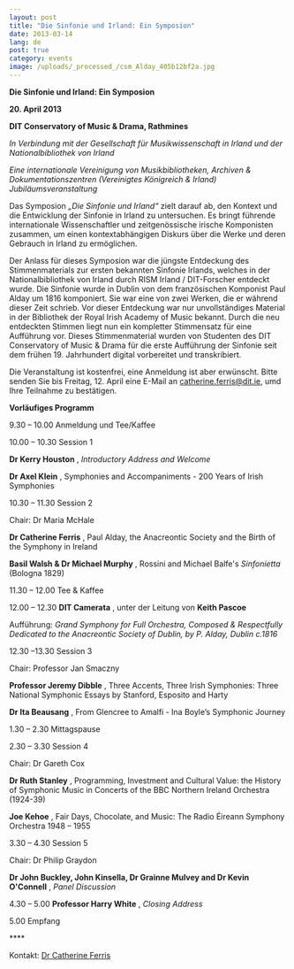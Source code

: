 ```yaml
---
layout: post
title: "Die Sinfonie und Irland: Ein Symposion"
date: 2013-03-14
lang: de
post: true
category: events
image: /uploads/_processed_/csm_Alday_405b12bf2a.jpg
---
```



**Die Sinfonie und Irland: Ein Symposion**

**20. April 2013**

**DIT Conservatory of Music & Drama, Rathmines**

_In Verbindung mit der Gesellschaft für Musikwissenschaft in Irland und der Nationalbibliothek von Irland_

_Eine internationale Vereinigung von Musikbibliotheken, Archiven & Dokumentationszentren (Vereinigtes Königreich & Irland) Jubiläumsveranstaltung_

Das Symposion _„Die Sinfonie und Irland“_ zielt darauf ab, den Kontext und die Entwicklung der Sinfonie in Irland zu untersuchen. Es bringt führende internationale Wissenschaftler und zeitgenössische irische Komponisten zusammen, um einen kontextabhängigen Diskurs über die Werke und deren Gebrauch in Irland zu ermöglichen.

Der Anlass für dieses Symposion war die jüngste Entdeckung des Stimmenmaterials zur ersten bekannten Sinfonie Irlands, welches in der Nationalbibliothek von Irland durch RISM Irland / DIT-Forscher entdeckt wurde. Die Sinfonie wurde in Dublin von dem französischen Komponist Paul Alday um 1816 komponiert. Sie war eine von zwei Werken, die er während dieser Zeit schrieb. Vor dieser Entdeckung war nur unvollständiges Material in der Bibliothek der Royal Irish Academy of Music bekannt. Durch die neu entdeckten Stimmen liegt nun ein kompletter Stimmensatz für eine Aufführung vor. Dieses Stimmenmaterial wurden von Studenten des DIT Conservatory of Music & Drama für die erste Aufführung der Sinfonie seit dem frühen 19. Jahrhundert digital vorbereitet und transkribiert.

Die Veranstaltung ist kostenfrei, eine Anmeldung ist aber erwünscht. Bitte senden Sie bis Freitag, 12. April eine E-Mail an [catherine.ferris@dit.ie](mailto:catherine.ferris@dit.ie), umd Ihre Teilnahme zu bestätigen.

**Vorläufiges Programm**

9.30 – 10.00 Anmeldung und Tee/Kaffee

10.00 – 10.30 Session 1

**Dr Kerry Houston** , _Introductory Address and Welcome_

**Dr Axel Klein** , Symphonies and Accompaniments - 200 Years of Irish Symphonies

10.30 – 11.30 Session 2

Chair: Dr Maria McHale

**Dr Catherine Ferris** , Paul Alday, the Anacreontic Society and the Birth of the Symphony in Ireland

**Basil Walsh & Dr Michael Murphy** , Rossini and Michael Balfe's _Sinfonietta_ (Bologna 1829)

11.30 – 12.00 Tee & Kaffee

12.00 – 12.30 **DIT Camerata** , unter der Leitung von **Keith Pascoe**

Aufführung: _Grand Symphony for Full Orchestra, Composed & Respectfully Dedicated to the Anacreontic Society of Dublin, by P. Alday, Dublin c.1816_

12.30 –13.30 Session 3

Chair: Professor Jan Smaczny

**Professor Jeremy Dibble** , Three Accents, Three Irish Symphonies: Three National Symphonic Essays by Stanford, Esposito and Harty

**Dr Ita Beausang** , From Glencree to Amalfi - Ina Boyle’s Symphonic Journey

1.30 – 2.30 Mittagspause

2.30 – 3.30 Session 4

Chair: Dr Gareth Cox

**Dr Ruth Stanley** , Programming, Investment and Cultural Value: the History of Symphonic Music in Concerts of the BBC Northern Ireland Orchestra (1924-39)

**Joe Kehoe** , Fair Days, Chocolate, and Music: The Radio Éireann Symphony Orchestra 1948 – 1955

3.30 – 4.30 Session 5

Chair: Dr Philip Graydon

**Dr John Buckley, John Kinsella, Dr Grainne Mulvey and Dr Kevin O'Connell** , _Panel Discussion_

4.30 – 5.00 **Professor Harry White** , _Closing Address_

5.00 Empfang

\*\*\*\*

Kontakt: [Dr Catherine Ferris](mailto:catherine.ferris@dit.ie "Opens window for sending email")